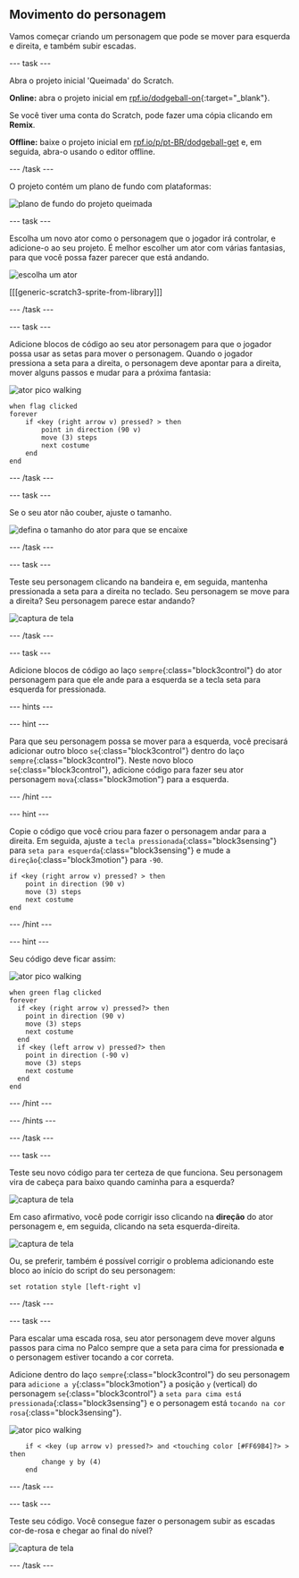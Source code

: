 ## Movimento do personagem

Vamos começar criando um personagem que pode se mover para esquerda e direita, e também subir escadas.

--- task ---

Abra o projeto inicial 'Queimada' do Scratch.

**Online:** abra o projeto inicial em [rpf.io/dodgeball-on](https://rpf.io/dodgeball-on){:target="_blank"}.

Se você tiver uma conta do Scratch, pode fazer uma cópia clicando em **Remix**.

**Offline:** baixe o projeto inicial em [rpf.io/p/pt-BR/dodgeball-get](https://rpf.io/p/pt-BR/dodgeball-get) e, em seguida, abra-o usando o editor offline.

--- /task ---

O projeto contém um plano de fundo com plataformas:

![plano de fundo do projeto queimada](images/dodge-background.png)

--- task ---

Escolha um novo ator como o personagem que o jogador irá controlar, e adicione-o ao seu projeto. É melhor escolher um ator com várias fantasias, para que você possa fazer parecer que está andando.

![escolha um ator](images/dodge-characters.png)

[[[generic-scratch3-sprite-from-library]]]

--- /task ---

--- task ---

Adicione blocos de código ao seu ator personagem para que o jogador possa usar as setas para mover o personagem. Quando o jogador pressiona a seta para a direita, o personagem deve apontar para a direita, mover alguns passos e mudar para a próxima fantasia:

![ator pico walking](images/pico_walking_sprite.png)

```blocks3
when flag clicked
forever
	if <key (right arrow v) pressed? > then
		point in direction (90 v)
		move (3) steps
		next costume
	end
end
```

--- /task ---

--- task ---

Se o seu ator não couber, ajuste o tamanho.

![defina o tamanho do ator para que se encaixe](images/dodge-sprite-size-annotated.png)

--- /task ---

--- task ---

Teste seu personagem clicando na bandeira e, em seguida, mantenha pressionada a seta para a direita no teclado. Seu personagem se move para a direita? Seu personagem parece estar andando?

![captura de tela](images/dodge-walking.png)

--- /task ---

--- task ---

Adicione blocos de código ao laço `sempre`{:class="block3control"} do ator personagem para que ele ande para a esquerda se a tecla seta para esquerda for pressionada.

--- hints ---


--- hint ---

Para que seu personagem possa se mover para a esquerda, você precisará adicionar outro bloco `se`{:class="block3control"} dentro do laço `sempre`{:class="block3control"}. Neste novo bloco `se`{:class="block3control"}, adicione código para fazer seu ator personagem `mova`{:class="block3motion"} para a esquerda.

--- /hint ---

--- hint ---

Copie o código que você criou para fazer o personagem andar para a direita. Em seguida, ajuste a `tecla pressionada`{:class="block3sensing"} para `seta para esquerda`{:class="block3sensing"} e mude a `direção`{:class="block3motion"} para `-90`.

```blocks3
if <key (right arrow v) pressed? > then
	point in direction (90 v)
	move (3) steps
	next costume
end
```

--- /hint ---

--- hint ---

Seu código deve ficar assim:

![ator pico walking](images/pico_walking_sprite.png)

```blocks3
when green flag clicked
forever 
  if <key (right arrow v) pressed?> then 
    point in direction (90 v)
    move (3) steps
    next costume
  end
  if <key (left arrow v) pressed?> then 
    point in direction (-90 v)
    move (3) steps
    next costume
  end
end
```

--- /hint ---

--- /hints ---

--- /task ---

--- task ---

Teste seu novo código para ter certeza de que funciona. Seu personagem vira de cabeça para baixo quando caminha para a esquerda?

![captura de tela](images/dodge-upside-down.png)

Em caso afirmativo, você pode corrigir isso clicando na **direção** do ator personagem e, em seguida, clicando na seta esquerda-direita.

![captura de tela](images/dodge-left-right-annotated.png)

Ou, se preferir, também é possível corrigir o problema adicionando este bloco ao início do script do seu personagem:

```blocks3
set rotation style [left-right v]
```

--- /task ---

--- task ---

Para escalar uma escada rosa, seu ator personagem deve mover alguns passos para cima no Palco sempre que a seta para cima for pressionada **e** o personagem estiver tocando a cor correta.

Adicione dentro do laço `sempre`{:class="block3control"} do seu personagem para `adicione a y`{:class="block3motion"} a posição `y` (vertical) do personagem `se`{:class="block3control"} a `seta para cima está pressionada`{:class="block3sensing"} e o personagem está `tocando na cor rosa`{:class="block3sensing"}.

![ator pico walking](images/pico_walking_sprite.png)

```blocks3
    if < <key (up arrow v) pressed?> and <touching color [#FF69B4]?> > then
		change y by (4)
	end
```

--- /task ---

--- task ---

Teste seu código. Você consegue fazer o personagem subir as escadas cor-de-rosa e chegar ao final do nível?

![captura de tela](images/dodge-test-character.png)

--- /task ---
